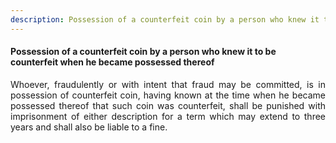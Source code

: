 ```yaml
---
description: Possession of a counterfeit coin by a person who knew it to be counterfeit when he became possessed thereof
---
```


#### Possession of a counterfeit coin by a person who knew it to be counterfeit when he became possessed thereof
<div style="text-align: justify">

Whoever, fraudulently or with intent that fraud may be committed, is in possession of counterfeit coin, having known at the time when he became possessed thereof that such coin was counterfeit, shall be punished with imprisonment of either description for a term which may extend to three years and shall also be liable to a fine.

</div>
